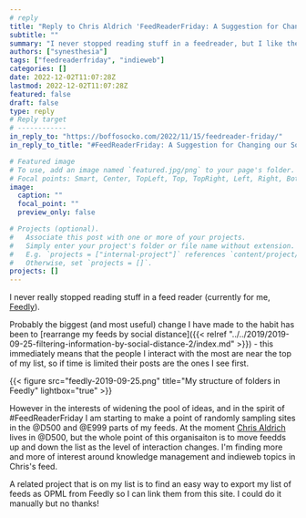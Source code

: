 ```yaml
---
# reply
title: "Reply to Chris Aldrich 'FeedReaderFriday: A Suggestion for Changing our Social Media Patterns'"
subtitle: ""
summary: "I never stopped reading stuff in a feedreader, but I like the #feedreaderfriday meme!"
authors: ["synesthesia"]
tags: ["feedreaderfriday", "indieweb"]
categories: []
date: 2022-12-02T11:07:28Z
lastmod: 2022-12-02T11:07:28Z
featured: false
draft: false
type: reply
# Reply target
# ------------
in_reply_to: "https://boffosocko.com/2022/11/15/feedreader-friday/"
in_reply_to_title: "#FeedReaderFriday: A Suggestion for Changing our Social Media Patterns"

# Featured image
# To use, add an image named `featured.jpg/png` to your page's folder.
# Focal points: Smart, Center, TopLeft, Top, TopRight, Left, Right, BottomLeft, Bottom, BottomRight.
image:
  caption: ""
  focal_point: ""
  preview_only: false

# Projects (optional).
#   Associate this post with one or more of your projects.
#   Simply enter your project's folder or file name without extension.
#   E.g. `projects = ["internal-project"]` references `content/project/deep-learning/index.md`.
#   Otherwise, set `projects = []`.
projects: []
---
```

I never really stopped reading stuff in a feed reader (currently for me, [Feedly](https://feedly.com/)).

Probably the biggest (and most useful) change I have made to the habit has been to [rearrange my feeds by social distance]({{< relref  "../../2019/2019-09-25-filtering-information-by-social-distance-2/index.md" >}}) - this immediately means that the people I interact with the most are near the top of my list, so if time is limited their posts are the ones I see first.

{{< figure src="feedly-2019-09-25.png" title="My structure of folders in Feedly" lightbox="true" >}}

However in the interests of widening the pool of ideas, and in the spirit of #FeedReaderFriday I am starting to make a point of randomly sampling sites in the @D500 and @E999 parts of my feeds. At the moment [Chris Aldrich](https://boffosocko.com/blog/) lives in @D500, but the whole point of this organisaiton is to move feedds up and down the list as the level of interaction changes. I'm finding more and more of interest around knowledge management and indieweb topics in Chris's feed.

A related project that is on my list is to find an easy way to export my list of feeds as OPML from Feedly so I can link them from this site. I could do it manually but no thanks!

